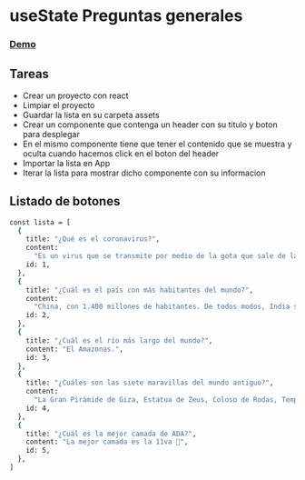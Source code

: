 # useState Preguntas generales

### [Demo](https://ada-ejercicio-usestate.vercel.app/#)

## Tareas

- Crear un proyecto con react
- Limpiar el proyecto
- Guardar la lista en su carpeta assets
- Crear un componente que contenga un header con su titulo y boton para desplegar
- En el mismo componente tiene que tener el contenido que se muestra y oculta cuando hacemos click en el boton del header
- Importar la lista en App
- Iterar la lista para mostrar dicho componente con su informacion

## Listado de botones
```sh
const lista = [
  {
    title: "¿Qué es el coronavirus?",
    content:
      "Es un virus que se transmite por medio de la gota que sale de la nariz al respirar.",
    id: 1,
  },
  {
    title: "¿Cuál es el país con más habitantes del mundo?",
    content:
      "China, con 1.400 millones de habitantes. De todos modos, India se está acercando mucho (1.380 millones). Se cree que en 2022 le habrá superado.",
    id: 2,
  },
  {
    title: "¿Cuál es el río más largo del mundo?",
    content: "El Amazonas.",
    id: 3,
  },
  {
    title: "¿Cuáles son las siete maravillas del mundo antiguo?",
    content:
      "La Gran Pirámide de Giza, Estatua de Zeus, Coloso de Rodas, Templo de Artemisa, Faro de Alejandría, el Mausoleo de Halicarnaso y los Jardines Colgantes de Babilonia.",
    id: 4,
  },
  {
    title: "¿Cuál es la mejor camada de ADA?",
    content: "La mejor camada es la 11va 🥳",
    id: 5,
  },
]
```